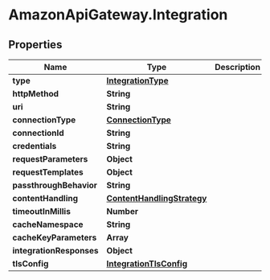 # AmazonApiGateway.Integration

## Properties

Name | Type | Description | Notes
------------ | ------------- | ------------- | -------------
**type** | [**IntegrationType**](IntegrationType.md) |  | [optional] 
**httpMethod** | **String** |  | [optional] 
**uri** | **String** |  | [optional] 
**connectionType** | [**ConnectionType**](ConnectionType.md) |  | [optional] 
**connectionId** | **String** |  | [optional] 
**credentials** | **String** |  | [optional] 
**requestParameters** | **Object** |  | [optional] 
**requestTemplates** | **Object** |  | [optional] 
**passthroughBehavior** | **String** |  | [optional] 
**contentHandling** | [**ContentHandlingStrategy**](ContentHandlingStrategy.md) |  | [optional] 
**timeoutInMillis** | **Number** |  | [optional] 
**cacheNamespace** | **String** |  | [optional] 
**cacheKeyParameters** | **Array** |  | [optional] 
**integrationResponses** | **Object** |  | [optional] 
**tlsConfig** | [**IntegrationTlsConfig**](IntegrationTlsConfig.md) |  | [optional] 


